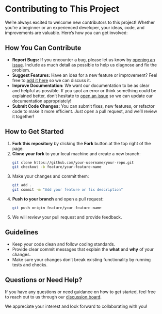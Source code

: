 # Contributing to This Project

We’re always excited to welcome new contributors to this project! Whether you're a beginner or an experienced developer, your ideas, code, and improvements are valuable. Here’s how you can get involved:

## How You Can Contribute
- **Report Bugs:** If you encounter a bug, please let us know by [opening an issue](https://github.com/ripcdoc/virtualmin-domains-expiry-monitor/issues/new/choose). Include as much detail as possible to help us diagnose and fix the problem.
- **Suggest Features:** Have an idea for a new feature or improvement? Feel free to [add it here](https://github.com/ripcdoc/virtualmin-domains-expiry-monitor/discussions/new?category=general) so we can discuss it.
- **Improve Documentation:** We want our documentation to be as clear and helpful as possible. If you spot an error or think something could be explained better, don’t hesitate to [open an issue](https://github.com/ripcdoc/virtualmin-domains-expiry-monitor/issues/new/choose) so we can update our documentation appropriately!
- **Submit Code Changes:** You can submit fixes, new features, or refactor code to make it more efficient. Just open a pull request, and we’ll review it together!

## How to Get Started
1. **Fork this repository** by clicking the **Fork** button at the top right of the page.
2. **Clone your fork** to your local machine and create a new branch:
   ```bash
   git clone https://github.com/your-username/your-repo.git
   git checkout -b feature/your-feature-name
   ```
3. Make your changes and commit them:
   ```bash
   git add .
   git commit -m "Add your feature or fix description"
   ```
4. **Push to your branch** and open a pull request:
   ```bash
   git push origin feature/your-feature-name
   ```
5. We will review your pull request and provide feedback.

## Guidelines
- Keep your code clean and follow coding standards.
- Provide clear commit messages that explain the **what** and **why** of your changes.
- Make sure your changes don’t break existing functionality by running tests and checks.

## Questions or Need Help?
If you have any questions or need guidance on how to get started, feel free to reach out to us through our [discussion board](https://github.com/ripcdoc/virtualmin-domains-expiry-monitor/discussions).

We appreciate your interest and look forward to collaborating with you!
